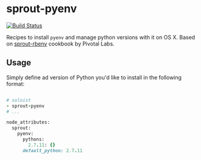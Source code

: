 sprout-pyenv
===============

[![Build Status](https://travis-ci.org/kigster/sprout-pyenv.svg?branch=master)](https://travis-ci.org/kigster/sprout-pyenv)

Recipes to install `pyenv` and manage python versions with it on OS X. Based on [sprout-rbenv](https://github.com/pivotal-sprout/sprout-rbenv) cookbook by Pivotal Labs.

## Usage

Simply define ad version of Python you'd like to install in the following format:

```ruby

# soloist
- sprout-pyenv
# ...

node_attributes:
  sprout:
    pyenv:
      pythons:
        2.7.11: {}
      default_python: 2.7.11
```
